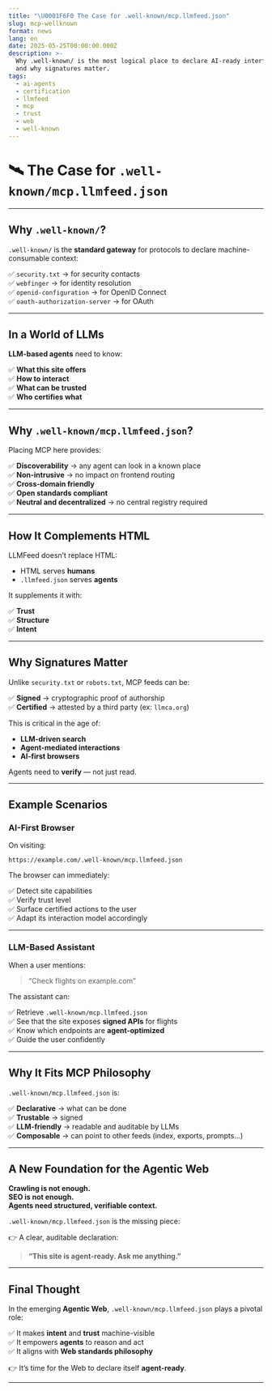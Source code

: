 ```yaml
---
title: "\U0001F6F0️ The Case for .well-known/mcp.llmfeed.json"
slug: mcp-wellknown
format: news
lang: en
date: 2025-05-25T00:00:00.000Z
description: >-
  Why .well-known/ is the most logical place to declare AI-ready interfaces —
  and why signatures matter.
tags:
  - ai-agents
  - certification
  - llmfeed
  - mcp
  - trust
  - web
  - well-known
---
```


# 🛰️ The Case for `.well-known/mcp.llmfeed.json`

---

## Why `.well-known/`?

`.well-known/` is the **standard gateway** for protocols to declare machine-consumable context:

✅ `security.txt` → for security contacts  
✅ `webfinger` → for identity resolution  
✅ `openid-configuration` → for OpenID Connect  
✅ `oauth-authorization-server` → for OAuth  

---

## In a World of LLMs

**LLM-based agents** need to know:

✅ **What this site offers**  
✅ **How to interact**  
✅ **What can be trusted**  
✅ **Who certifies what**  

---

## Why `.well-known/mcp.llmfeed.json`?

Placing MCP here provides:

✅ **Discoverability** → any agent can look in a known place  
✅ **Non-intrusive** → no impact on frontend routing  
✅ **Cross-domain friendly**  
✅ **Open standards compliant**  
✅ **Neutral and decentralized** → no central registry required  

---

## How It Complements HTML

LLMFeed doesn’t replace HTML:

- HTML serves **humans**  
- `.llmfeed.json` serves **agents**

It supplements it with:

✅ **Trust**  
✅ **Structure**  
✅ **Intent**  

---

## Why Signatures Matter

Unlike `security.txt` or `robots.txt`, MCP feeds can be:

✅ **Signed** → cryptographic proof of authorship  
✅ **Certified** → attested by a third party (ex: `llmca.org`)  

This is critical in the age of:

- **LLM-driven search**  
- **Agent-mediated interactions**  
- **AI-first browsers**  

Agents need to **verify** — not just read.

---

## Example Scenarios

### AI-First Browser

On visiting:

```
https://example.com/.well-known/mcp.llmfeed.json
```

The browser can immediately:

✅ Detect site capabilities  
✅ Verify trust level  
✅ Surface certified actions to the user  
✅ Adapt its interaction model accordingly  

---

### LLM-Based Assistant

When a user mentions:

> “Check flights on example.com”

The assistant can:

✅ Retrieve `.well-known/mcp.llmfeed.json`  
✅ See that the site exposes **signed APIs** for flights  
✅ Know which endpoints are **agent-optimized**  
✅ Guide the user confidently  

---

## Why It Fits MCP Philosophy

`.well-known/mcp.llmfeed.json` is:

✅ **Declarative** → what can be done  
✅ **Trustable** → signed  
✅ **LLM-friendly** → readable and auditable by LLMs  
✅ **Composable** → can point to other feeds (index, exports, prompts...)  

---

## A New Foundation for the Agentic Web

**Crawling is not enough.**  
**SEO is not enough.**  
**Agents need structured, verifiable context.**  

`.well-known/mcp.llmfeed.json` is the missing piece:

👉 A clear, auditable declaration:  
> **“This site is agent-ready. Ask me anything.”**

---

## Final Thought

In the emerging **Agentic Web**, `.well-known/mcp.llmfeed.json` plays a pivotal role:

✅ It makes **intent** and **trust** machine-visible  
✅ It empowers **agents** to reason and act  
✅ It aligns with **Web standards philosophy**  

👉 It’s time for the Web to declare itself **agent-ready**.

---

